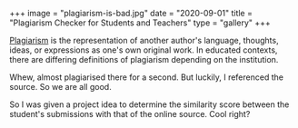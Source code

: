 +++
image = "plagiarism-is-bad.jpg"
date = "2020-09-01"
title = "Plagiarism Checker for Students and Teachers"
type = "gallery"
+++

[Plagiarism](https://en.wikipedia.org/wiki/Plagiarism) is the representation of another author's language, thoughts, ideas, or expressions as one's own original work. In educated contexts, there are differing definitions of plagiarism depending on the institution.

Whew, almost plagiarised there for a second. But luckily, I referenced the source. So we are all good.

So I was given a project idea to determine the similarity score between the student's submissions with that of the online source. Cool right?